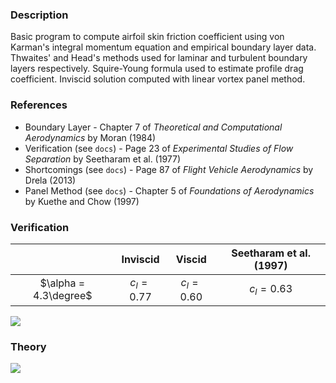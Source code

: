 ### Description

Basic program to compute airfoil skin friction coefficient using von Karman's integral momentum equation and empirical boundary layer data. Thwaites' and Head's methods used for laminar and turbulent boundary layers respectively. Squire-Young formula used to estimate profile drag coefficient. Inviscid solution computed with linear vortex panel method.

### References

- Boundary Layer - Chapter 7 of _Theoretical and Computational Aerodynamics_ by Moran (1984)
- Verification (see `docs`) - Page 23 of _Experimental Studies of Flow Separation_ by Seetharam et al. (1977)
- Shortcomings (see `docs`) - Page 87 of _Flight Vehicle Aerodynamics_ by Drela (2013)
- Panel Method (see `docs`) - Chapter 5 of _Foundations of Aerodynamics_ by Kuethe and Chow (1997)

### Verification

|                       |   Inviscid   |    Viscid    | Seetharam et al. (1997) |
| :-------------------: | :----------: | :----------: | :---------------------: |
| $\alpha = 4.3\degree$ | $c_l = 0.77$ | $c_l = 0.60$ |      $c_l = 0.63$       |

![](https://github.com/user-attachments/assets/fba38ea4-ca1e-4b29-bc77-9fbe4000caaf)

### Theory

![](https://github.com/user-attachments/assets/b1d7d4ec-234b-4679-b3e4-c4458f19a8ee)
